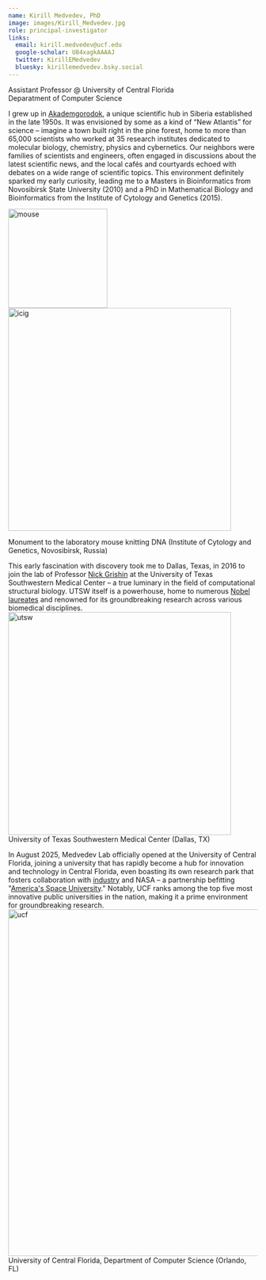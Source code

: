 ```yaml
---
name: Kirill Medvedev, PhD
image: images/Kirill_Medvedev.jpg
role: principal-investigator
links:
  email: kirill.medvedev@ucf.edu
  google-scholar: U84xagkAAAAJ
  twitter: KirillEMedvedev
  bluesky: kirillemedvedev.bsky.social
---
```


Assistant Professor @ University of Central Florida <br>
Deparatment of Computer Science <br>

I grew up in [Akademgorodok](https://en.wikipedia.org/wiki/Akademgorodok), a unique scientific hub in Siberia established in the late 1950s. It was envisioned by some as a kind of “New Atlantis” for science – imagine a town built right in the pine forest, home to more than 65,000 scientists who worked at 35 research institutes dedicated to molecular biology, chemistry, physics and cybernetics. Our neighbors were families of scientists and engineers, often engaged in discussions about the latest scientific news, and the local cafés and courtyards echoed with debates on a wide range of scientific topics. This environment definitely sparked my early curiosity, leading me to a Masters in Bioinformatics from Novosibirsk State University (2010) and a PhD in Mathematical Biology and Bioinformatics from the Institute of Cytology and Genetics (2015). <br>

<img width="200" alt="mouse" src="https://github.com/user-attachments/assets/d4032f5b-8ded-44c8-be91-26148bbe4477" />
<img width="450" alt="icig" src="https://github.com/user-attachments/assets/d718c5a5-0f12-4a7e-ace9-186fc98a1eb7" /> <br>

Monument to the laboratory mouse knitting DNA (Institute of Cytology and Genetics, Novosibirsk, Russia) <br>

This early fascination with discovery took me to Dallas, Texas, in 2016 to join the lab of Professor [Nick Grishin](https://scholar.google.com/citations?hl=en&user=Ok6uF9kAAAAJ) at the University of Texas Southwestern Medical Center – a true luminary in the field of computational structural biology. UTSW itself is a powerhouse, home to numerous [Nobel laureates](https://utswmed.org/why-utsw/legacy-research-discovery/nobel-prizes/) and renowned for its groundbreaking research across various biomedical disciplines. <br>
<img width="450" alt="utsw" src="https://github.com/user-attachments/assets/46793bab-6c62-4625-b167-2c7d3161b3b5" /> <br>
University of Texas Southwestern Medical Center (Dallas, TX) <br>

In August 2025, Medvedev Lab officially opened at the University of Central Florida, joining a university that has rapidly become a hub for innovation and technology in Central Florida, even boasting its own research park that fosters collaboration with [industry](https://incubator.ucf.edu/clients-central-florida/) and NASA – a partnership befitting "[America's Space University](https://www.ucf.edu/space/)." Notably, UCF ranks among the top five most innovative public universities in the nation, making it a prime environment for groundbreaking research. <br>
<img width="700" alt="ucf" src="https://github.com/user-attachments/assets/973d91a6-2ae4-4935-9ccd-b3a5f41f746d" /> <br>
University of Central Florida, Department of Computer Science (Orlando, FL) <br>


